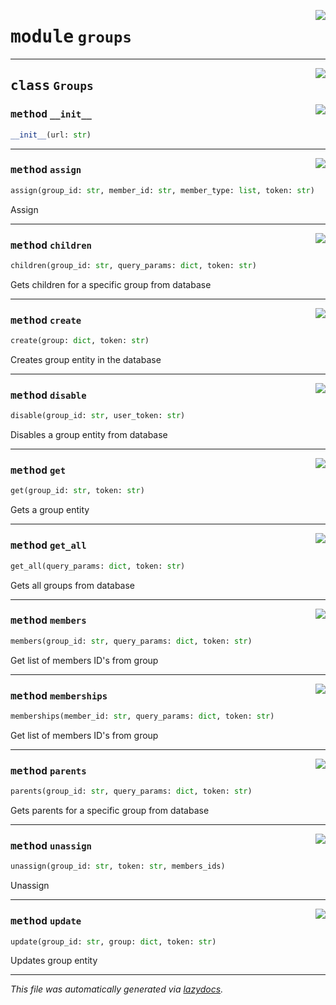 <!-- markdownlint-disable -->

<a href="https://github.com/mainflux/sdk-py/blob/main/mainflux/groups.py#L0"><img align="right" style="float:right;" src="https://img.shields.io/badge/-source-cccccc?style=flat-square"></a>

# <kbd>module</kbd> `groups`






---

<a href="https://github.com/mainflux/sdk-py/blob/main/mainflux/groups.py#L8"><img align="right" style="float:right;" src="https://img.shields.io/badge/-source-cccccc?style=flat-square"></a>

## <kbd>class</kbd> `Groups`




<a href="https://github.com/mainflux/sdk-py/blob/main/mainflux/groups.py#L11"><img align="right" style="float:right;" src="https://img.shields.io/badge/-source-cccccc?style=flat-square"></a>

### <kbd>method</kbd> `__init__`

```python
__init__(url: str)
```








---

<a href="https://github.com/mainflux/sdk-py/blob/main/mainflux/groups.py#L150"><img align="right" style="float:right;" src="https://img.shields.io/badge/-source-cccccc?style=flat-square"></a>

### <kbd>method</kbd> `assign`

```python
assign(group_id: str, member_id: str, member_type: list, token: str)
```

Assign 

---

<a href="https://github.com/mainflux/sdk-py/blob/main/mainflux/groups.py#L82"><img align="right" style="float:right;" src="https://img.shields.io/badge/-source-cccccc?style=flat-square"></a>

### <kbd>method</kbd> `children`

```python
children(group_id: str, query_params: dict, token: str)
```

Gets children for a specific group from database 

---

<a href="https://github.com/mainflux/sdk-py/blob/main/mainflux/groups.py#L14"><img align="right" style="float:right;" src="https://img.shields.io/badge/-source-cccccc?style=flat-square"></a>

### <kbd>method</kbd> `create`

```python
create(group: dict, token: str)
```

Creates group entity in the database 

---

<a href="https://github.com/mainflux/sdk-py/blob/main/mainflux/groups.py#L182"><img align="right" style="float:right;" src="https://img.shields.io/badge/-source-cccccc?style=flat-square"></a>

### <kbd>method</kbd> `disable`

```python
disable(group_id: str, user_token: str)
```

Disables a group entity from database 

---

<a href="https://github.com/mainflux/sdk-py/blob/main/mainflux/groups.py#L31"><img align="right" style="float:right;" src="https://img.shields.io/badge/-source-cccccc?style=flat-square"></a>

### <kbd>method</kbd> `get`

```python
get(group_id: str, token: str)
```

Gets a group entity 

---

<a href="https://github.com/mainflux/sdk-py/blob/main/mainflux/groups.py#L47"><img align="right" style="float:right;" src="https://img.shields.io/badge/-source-cccccc?style=flat-square"></a>

### <kbd>method</kbd> `get_all`

```python
get_all(query_params: dict, token: str)
```

Gets all groups from database 

---

<a href="https://github.com/mainflux/sdk-py/blob/main/mainflux/groups.py#L116"><img align="right" style="float:right;" src="https://img.shields.io/badge/-source-cccccc?style=flat-square"></a>

### <kbd>method</kbd> `members`

```python
members(group_id: str, query_params: dict, token: str)
```

Get list of members ID's from group 

---

<a href="https://github.com/mainflux/sdk-py/blob/main/mainflux/groups.py#L133"><img align="right" style="float:right;" src="https://img.shields.io/badge/-source-cccccc?style=flat-square"></a>

### <kbd>method</kbd> `memberships`

```python
memberships(member_id: str, query_params: dict, token: str)
```

Get list of members ID's from group 

---

<a href="https://github.com/mainflux/sdk-py/blob/main/mainflux/groups.py#L64"><img align="right" style="float:right;" src="https://img.shields.io/badge/-source-cccccc?style=flat-square"></a>

### <kbd>method</kbd> `parents`

```python
parents(group_id: str, query_params: dict, token: str)
```

Gets parents for a specific group from database 

---

<a href="https://github.com/mainflux/sdk-py/blob/main/mainflux/groups.py#L166"><img align="right" style="float:right;" src="https://img.shields.io/badge/-source-cccccc?style=flat-square"></a>

### <kbd>method</kbd> `unassign`

```python
unassign(group_id: str, token: str, members_ids)
```

Unassign 

---

<a href="https://github.com/mainflux/sdk-py/blob/main/mainflux/groups.py#L99"><img align="right" style="float:right;" src="https://img.shields.io/badge/-source-cccccc?style=flat-square"></a>

### <kbd>method</kbd> `update`

```python
update(group_id: str, group: dict, token: str)
```

Updates group entity 




---

_This file was automatically generated via [lazydocs](https://github.com/ml-tooling/lazydocs)._
